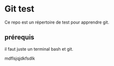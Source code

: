 

# Git test 

Ce repo est un répertoire de test pour apprendre git.

 ## prérequis 

 il faut juste un terminal bash et git. 

mdflsjqjdkfsdlk